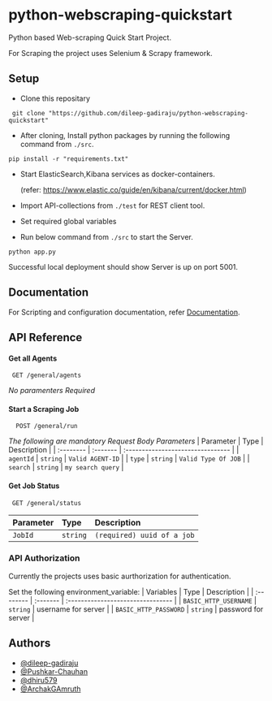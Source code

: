 



# python-webscraping-quickstart

Python based Web-scraping Quick Start Project. 


For Scraping the project uses Selenium & Scrapy framework.


## Setup

* Clone this repositary 
```
 git clone "https://github.com/dileep-gadiraju/python-webscraping-quickstart"
```

* After cloning, Install python packages by running the following command from `./src`.
```
pip install -r "requirements.txt"
```

* Start ElasticSearch,Kibana services as docker-containers.
    
    (refer: https://www.elastic.co/guide/en/kibana/current/docker.html)

* Import API-collections from `./test` for REST client tool.

* Set required global variables

* Run below command from `./src` to start the Server.
```
python app.py
```
Successful local deployment should show Server is up on port 5001.
## Documentation


For Scripting and configuration documentation, refer [Documentation](docs/README.md). 


## API Reference

#### Get all Agents

```
 GET /general/agents
```
_No paramenters Required_

#### Start a Scraping Job

```
  POST /general/run
```
_The following are mandatory Request Body Parameters_
| Parameter | Type     | Description                       |
| :-------- | :------- | :-------------------------------- |
| `agentId` | `string` | `Valid AGENT-ID`                  |
| `type`    | `string` | `Valid Type Of JOB`               |
| `search`  | `string` | `my search query`                 |


#### Get Job Status

```
 GET /general/status
```

| Parameter | Type     | Description                       |
| :-------- | :------- | :-------------------------------- |
| `JobId`   | `string` | `(required) uuid of a job`        |


### API Authorization

Currently the projects uses basic aurthorization for authentication.

Set the following environment_variable:
| Variables             | Type     | Description                        |
| :--------             | :------- | :--------------------------------  |
| `BASIC_HTTP_USERNAME` | `string` |  username for server               |
| `BASIC_HTTP_PASSWORD` | `string` |  password for server               |



## Authors

- [@dileep-gadiraju](https://github.com/dileep-gadiraju)
- [@Pushkar-Chauhan](https://github.com/Pushkar191098)
- [@dhiru579](https://github.com/dhiru579)
- [@ArchakGAmruth](https://github.com/ArchakGAmruth)

